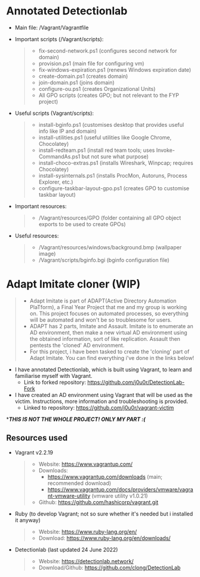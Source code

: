 # Annotated Detectionlab
- Main file: /Vagrant/Vagrantfile
- Important scripts (/Vagrant/scripts):
  > - fix-second-network.ps1 (configures second network for domain)
  > - provision.ps1 (main file for configuring vm)
  > - fix-windows-expiration.ps1 (renews Windows expiration date)
  > - create-domain.ps1 (creates domain)
  > - join-domain.ps1 (joins domain)
  > - configure-ou.ps1 (creates Organizational Units)
  > - All GPO scripts (creates GPO; but not relevant to the FYP project)
  
- Useful scripts (Vagrant/scripts):
  > - install-bginfo.ps1 (customises desktop that provides useful info like IP and domain)
  > - install-utilities.ps1 (useful utilities like Google Chrome, Chocolatey)
  > - install-redteam.ps1 (install red team tools; uses Invoke-CommandAs.ps1 but not sure what purpose)
  > - install-choco-extras.ps1 (installs Wireshark, Winpcap; requires Chocolatey)
  > - install-sysinternals.ps1 (installs ProcMon, Autoruns, Process Explorer, etc.)
  > - configure-taskbar-layout-gpo.ps1 (creates GPO to customise taskbar layout)
  
- Important resources:
  > - /Vagrant/resources/GPO (folder containing all GPO object exports to be used to create GPOs)
  
- Useful resources:
  > - /Vagrant/resources/windows/background.bmp (wallpaper image)
  > - /Vagrant/scripts/bginfo.bgi (bginfo configuration file)
  
# Adapt Imitate cloner (WIP)
> - Adapt Imitate is part of ADAPT(Active Directory Automation PlaTform), a Final Year Project that me and my group is working on. This project focuses on automated processes, so everything will be automated and won't be so troublesome for users.
> - ADAPT has 2 parts, Imitate and Assault. Imitate is to enumerate an AD environment, then make a new virtual AD environment using the obtained information, sort of like replication. Assault then pentests the 'cloned' AD environment.
> - For this project, i have been tasked to create the 'cloning' part of Adapt Imitate. You can find everything i've done in the links below!  
- I have annotated Detectionlab, which is built using Vagrant, to learn and familiarise myself with Vagrant.
  - Link to forked repository: https://github.com/j0u0r/DetectionLab-Fork
- I have created an AD environment using Vagrant that will be used as the victim. Instructions, more information and troubleshooting is provided.
  - Linked to repository: https://github.com/j0u0r/vagrant-victim  
  
****THIS IS NOT THE WHOLE PROJECT! ONLY MY PART :(***
## Resources used
- Vagrant v2.2.19
  > - Website: https://www.vagrantup.com/
  > - Downloads:
  >    - https://www.vagrantup.com/downloads (main; recommended download)
  >    - https://www.vagrantup.com/docs/providers/vmware/vagrant-vmware-utility (vmware utility v1.0.21)
  > - Github: https://github.com/hashicorp/vagrant.git
- Ruby (to develop Vagrant; not so sure whether it's needed but i installed it anyway)
  >  - Website: https://www.ruby-lang.org/en/
  >  - Download: https://www.ruby-lang.org/en/downloads/
- Detectionlab (last updated 24 June 2022)
  >  - Website: https://detectionlab.network/
  >  - Download/Github: https://github.com/clong/DetectionLab
